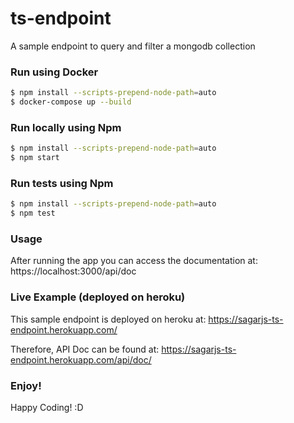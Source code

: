 # ts-endpoint
A sample endpoint to query and filter a mongodb collection

### Run using Docker
```bash
$ npm install --scripts-prepend-node-path=auto
$ docker-compose up --build
``` 

### Run locally using Npm
```bash
$ npm install --scripts-prepend-node-path=auto
$ npm start
```

### Run tests using Npm
```bash
$ npm install --scripts-prepend-node-path=auto
$ npm test
``` 

### Usage
After running the app you can access the documentation at: https://localhost:3000/api/doc 

### Live Example (deployed on heroku)
This sample endpoint is deployed on heroku at:
https://sagarjs-ts-endpoint.herokuapp.com/

Therefore, API Doc can be found at:
https://sagarjs-ts-endpoint.herokuapp.com/api/doc/

### Enjoy!
Happy Coding! :D